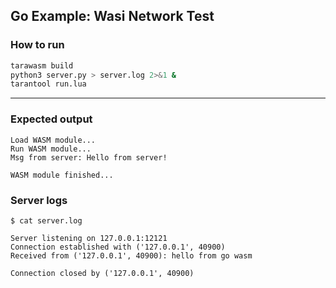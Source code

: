 ## Go Example: Wasi Network Test

### How to run

```bash
tarawasm build
python3 server.py > server.log 2>&1 &
tarantool run.lua
```

---

### Expected output

```
Load WASM module...
Run WASM module...
Msg from server: Hello from server!

WASM module finished...
```

### Server logs

```
$ cat server.log

Server listening on 127.0.0.1:12121
Connection established with ('127.0.0.1', 40900)
Received from ('127.0.0.1', 40900): hello from go wasm

Connection closed by ('127.0.0.1', 40900)
```
